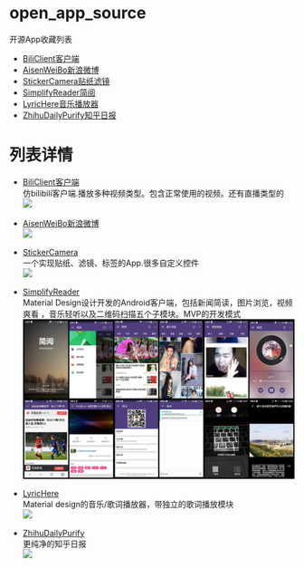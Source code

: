 # open_app_source
开源App收藏列表
- [BiliClient客户端](#BiliClient)
- [AisenWeiBo新浪微博](https://github.com/wangdan/AisenWeiBo)
- [StickerCamera贴纸滤镜](https://github.com/Skykai521/StickerCamera)
- [SimplifyReader简阅](https://github.com/SkillCollege/SimplifyReader)
- [LyricHere音乐播放器](https://github.com/SkillCollege/SimplifyReader)
- [ZhihuDailyPurify知乎日报](https://github.com/izzyleung/ZhihuDailyPurify)




# 列表详情

- [BiliClient客户端](https://github.com/android-cjj/BiliClient)<br/>
   仿bilibili客户端.播放多种视频类型。包含正常使用的视频。还有直播类型的<br/>
  ![](https://camo.githubusercontent.com/33d99a3ca4afc9b1691eb124a97979aebaa25177/687474703a2f2f7777772e61706b6275732e636f6d2f646174612f6174746163686d656e742f616c62756d2f3230313530352f32362f313634303330656e396e623472736d736f396e7170632e706e67)

- [AisenWeiBo新浪微博](https://github.com/wangdan/AisenWeiBo)<br/>
  ![](https://raw.githubusercontent.com/wangdan/AisenWeibo/master/resource/aisen1.gif)

- [StickerCamera](https://github.com/Skykai521/StickerCamera)<br/>
  一个实现贴纸、滤镜、标签的App.很多自定义控件<br/>
  ![](https://github.com/Skykai521/StickerCamera/blob/master/screenshot/Screenshot_01.gif)

- [SimplifyReader](https://github.com/SkillCollege/SimplifyReader)<br/>
  Material Design设计开发的Android客户端，包括新闻简读，图片浏览，视频爽看 ，音乐轻听以及二维码扫描五个子模块。MVP的开发模式<br/>
  ![](https://raw.githubusercontent.com/SkillCollege/server/master/SimplifyReader/images/all_in_one.jpg)

- [LyricHere](https://github.com/SkillCollege/SimplifyReader)<br/>
  Material design的音乐/歌词播放器，带独立的歌词播放模块<br/>
  ![](https://github.com/markzhai/LyricHere/blob/master/art/Screenshot_2015-09-12-23-14-37.jpg)

- [ZhihuDailyPurify](https://github.com/izzyleung/ZhihuDailyPurify)<br/>
   更纯净的知乎日报<br/>
  ![](https://raw.githubusercontent.com/izzyleung/ZhihuDailyPurify/master/ZhihuDailyPurify.png)
  <a name="#BiliClient"> </a>
